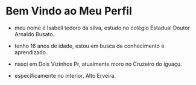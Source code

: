 # Bem Vindo ao Meu Perfil

- meu nome é Isabeli tedoro da silva, estudo no colégio Estadual Doutor Arnaldo Busato.
 
- tenho 16 anos de idade, estou em busca de conhecimento e aprendizado.

- nasci em Dois Vizinhos Pr, atualmente moro no Cruzeiro do iguaçu.
  
- especificamente no interior, Alto Erveira.
 
